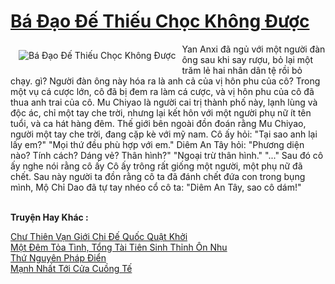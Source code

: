 <a href="https://truyenwiki.net/ba-dao-de-thieu-choc-khong-duoc.36189/" title="Bá Đạo Đế Thiếu Chọc Không Được"><h1>Bá Đạo Đế Thiếu Chọc Không Được</h1></a><div style="display:table"><img align="right" style="float: left; padding: 10px;" src="https://truyenwiki.net/a/img/str/src/36189.jpg" alt="Bá Đạo Đế Thiếu Chọc Không Được">Yan Anxi đã ngủ với một người đàn ông sau khi say rượu, bỏ lại một trăm lẻ hai nhân dân tệ rồi bỏ chạy. gì? Người đàn ông này hóa ra là anh cả của vị hôn phu của cô? Trong một vụ cá cược lớn, cô đã bị đem ra làm cá cược, và vị hôn phu của cô đã thua anh trai của cô. Mu Chiyao là người cai trị thành phố này, lạnh lùng và độc ác, chỉ một tay che trời, nhưng lại kết hôn với một người phụ nữ ít tên tuổi, và ca hát hàng đêm. Thế giới bên ngoài đồn đoán rằng Mu Chiyao, người một tay che trời, đang cặp kè với mỹ nam. Cô ấy hỏi: "Tại sao anh lại lấy em?" "Mọi thứ đều phù hợp với em." Diêm An Tây hỏi: "Phương diện nào? Tính cách? Dáng vẻ? Thân hình?" "Ngoại trừ thân hình." "..." Sau đó cô ấy nghe nói rằng cô ấy Cô ấy trông rất giống một người, một phụ nữ đã chết. Sau này người ta đồn rằng cô ta đã đánh chết đứa con trong bụng mình, Mộ Chỉ Dao đã tự tay nhéo cổ cô ta: "Diêm An Tây, sao cô dám!"</div><p><br><b>Truyện Hay Khác :</b></p><a href="https://truyenwiki.net/chu-thien-van-gioi-chi-de-quoc-quat-khoi.36477/" alt="Chư Thiên Vạn Giới Chi Đế Quốc Quật Khởi">Chư Thiên Vạn Giới Chi Đế Quốc Quật Khởi</a><br/><a href="https://sangtacviet.wordpress.com/2020/10/22/mot-dem-toa-tinh-tong-tai-tien-sinh-thinh-on-nhu/" alt="Một Đêm Tỏa Tình, Tổng Tài Tiên Sinh Thỉnh Ôn Nhu">Một Đêm Tỏa Tình, Tổng Tài Tiên Sinh Thỉnh Ôn Nhu</a><br/><a href="https://github.com/nownovels/topcv/tree/master/truyenhay/35428" alt="Thứ Nguyên Pháp Điển">Thứ Nguyên Pháp Điển</a><br/><a href="https://sangtacviet.wordpress.com/2020/10/22/manh-nhat-toi-cua-cuong-te/" alt="Mạnh Nhất Tới Cửa Cuồng Tế">Mạnh Nhất Tới Cửa Cuồng Tế</a><br/>